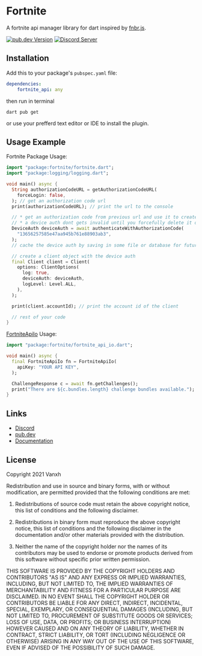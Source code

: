 # Fortnite

A fortnite api manager library for dart inspired by [fnbr.js](https://github.com/fnbrjs/fnbr.js).

[![pub.dev Version](https://img.shields.io/pub/v/fortnite.svg)](https://pub.dev/packages/fortnite/)
[![Discord Server](https://discord.com/api/guilds/797736897941995540/widget.png)](https://discord.gg/fishstick)

## Installation

Add this to your package's `pubspec.yaml` file:

```yaml
dependencies:
    fortnite_api: any
```

then run in terminal

```
dart pub get
```

or use your prefferd text editor or IDE to install the plugin.

## Usage Example

Fortnite Package Usage:

```dart
import "package:fortnite/fortnite.dart";
import "package:logging/logging.dart";

void main() async {
  String authorizationCodeURL = getAuthorizationCodeURL(
    forceLogin: false,
  ); // get an authorization code url
  print(authorizationCodeURL); // print the url to the console

  // * get an authorization code from previous url and use it to create a device auth.
  // * a device auth dont gets invalid until you forcefully delete it or change your password.
  DeviceAuth deviceAuth = await authenticateWithAuthorizationCode(
    "13656257585e47aa945b761e88903ab3",
  );
  // cache the device auth by saving in some file or database for future use

  // create a client object with the device auth
  final Client client = Client(
    options: ClientOptions(
      log: true,
      deviceAuth: deviceAuth,
      logLevel: Level.ALL,
    ),
  );

  print(client.accountId); // print the account id of the client

  // rest of your code
}
```

[FortniteApiIo](https://fortniteapi.io) Usage:

```dart
import "package:fortnite/fortnite_api_io.dart";

void main() async {
  final FortniteApiIo fn = FortniteApiIo(
    apiKey: "YOUR API KEY",
  );

  ChallengeResponse c = await fn.getChallenges();
  print("There are ${c.bundles.length} challenge bundles available.");
}
```

## Links

-   [Discord](https://discord.gg/fishstick)
-   [pub.dev](https://pub.dev/packages/fortnite/)
-   [Documentation](https://pub.dev/documentation/fortnite/latest/)

## License

Copyright 2021 Vanxh

Redistribution and use in source and binary forms, with or without modification, are permitted provided that the following conditions are met:

1. Redistributions of source code must retain the above copyright notice, this list of conditions and the following disclaimer.

2. Redistributions in binary form must reproduce the above copyright notice, this list of conditions and the following disclaimer in the documentation and/or other materials provided with the distribution.

3. Neither the name of the copyright holder nor the names of its contributors may be used to endorse or promote products derived from this software without specific prior written permission.

THIS SOFTWARE IS PROVIDED BY THE COPYRIGHT HOLDERS AND CONTRIBUTORS "AS IS" AND ANY EXPRESS OR IMPLIED WARRANTIES, INCLUDING, BUT NOT LIMITED TO, THE IMPLIED WARRANTIES OF MERCHANTABILITY AND FITNESS FOR A PARTICULAR PURPOSE ARE DISCLAIMED. IN NO EVENT SHALL THE COPYRIGHT HOLDER OR CONTRIBUTORS BE LIABLE FOR ANY DIRECT, INDIRECT, INCIDENTAL, SPECIAL, EXEMPLARY, OR CONSEQUENTIAL DAMAGES (INCLUDING, BUT NOT LIMITED TO, PROCUREMENT OF SUBSTITUTE GOODS OR SERVICES; LOSS OF USE, DATA, OR PROFITS; OR BUSINESS INTERRUPTION) HOWEVER CAUSED AND ON ANY THEORY OF LIABILITY, WHETHER IN CONTRACT, STRICT LIABILITY, OR TORT (INCLUDING NEGLIGENCE OR OTHERWISE) ARISING IN ANY WAY OUT OF THE USE OF THIS SOFTWARE, EVEN IF ADVISED OF THE POSSIBILITY OF SUCH DAMAGE.
